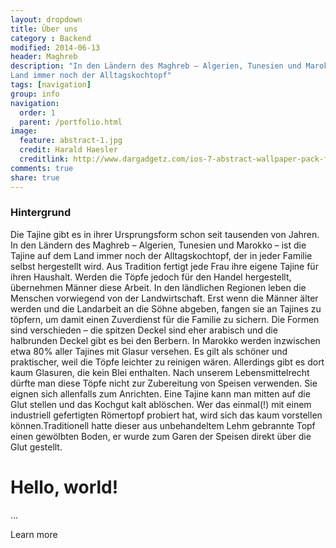 ```yaml
---
layout: dropdown
title: Über uns
category : Backend
modified: 2014-06-13
header: Maghreb
description: "In den Ländern des Maghreb – Algerien, Tunesien und Marokko – ist die Tajine auf dem 
Land immer noch der Alltagskochtopf"
tags: [navigation]
group: info
navigation:
  order: 1
  parent: /portfolio.html
image:
  feature: abstract-1.jpg
  credit: Harald Haesler
  creditlink: http://www.dargadgetz.com/ios-7-abstract-wallpaper-pack-for-iphone-5-and-ipod-touch-retina/
comments: true
share: true
---
```



### Hintergrund

Die Tajine gibt es in ihrer Ursprungsform schon seit tausenden von Jahren.
In den Ländern des Maghreb – Algerien, Tunesien und Marokko – ist die Tajine auf dem 
Land immer noch der Alltagskochtopf, der in jeder Familie selbst hergestellt wird.
Aus Tradition fertigt jede Frau ihre eigene Tajine für ihren Haushalt. Werden die Töpfe 
jedoch für den Handel hergestellt, übernehmen Männer diese Arbeit. In den ländlichen
Regionen leben die Menschen vorwiegend von der Landwirtschaft. Erst wenn die Männer älter 
werden und die Landarbeit an die Söhne abgeben, fangen sie an Tajines zu töpfern, um damit 
einen Zuverdienst für die Familie zu sichern.
Die Formen sind verschieden – die spitzen Deckel sind eher arabisch und die halbrunden 
Deckel gibt es bei den Berbern. In Marokko werden inzwischen etwa 80% aller Tajines mit 
Glasur versehen. Es gilt als schöner und praktischer, weil die Töpfe leichter zu reinigen wären. 
Allerdings gibt es dort kaum Glasuren, die kein Blei enthalten. Nach unserem Lebensmittelrecht 
dürfte man diese Töpfe nicht zur Zubereitung von Speisen verwenden. Sie eignen sich allenfalls 
zum Anrichten.
Eine Tajine kann man mitten auf die Glut stellen und das Kochgut kalt ablöschen. 
Wer das einmal(!) mit einem industriell gefertigten Römertopf probiert hat, wird sich das kaum 
vorstellen können.Traditionell hatte dieser aus unbehandeltem Lehm gebrannte Topf einen 
gewölbten Boden, er wurde zum Garen der Speisen direkt über die Glut gestellt.

<div class="jumbotron">
  <h1>Hello, world!</h1>
  <p>...</p>
  <p><a class="btn btn-primary btn-lg" role="button">Learn more</a></p>
</div>

